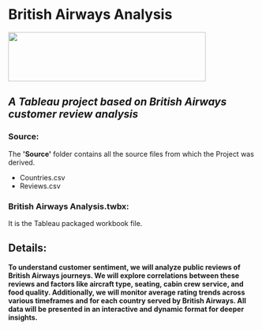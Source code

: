 # British Airways Analysis
<img src="https://upload.wikimedia.org/wikipedia/sco/4/42/British_Airways_Logo.svg" width=400 height=100>

## *A Tableau project based on British Airways customer review analysis* </br>

### Source:
The **'Source'** folder contains all the source files from which the Project was derived. <br>
* Countries.csv <br>
* Reviews.csv <br>

### British Airways Analysis.twbx:
It is the Tableau packaged workbook file.

## Details:
**To understand customer sentiment, we will analyze public reviews of British Airways journeys. We will explore correlations between these reviews and factors like aircraft type, seating, cabin crew service, and food quality. Additionally, we will monitor average rating trends across various timeframes and for each country served by British Airways. All data will be presented in an interactive and dynamic format for deeper insights.**
